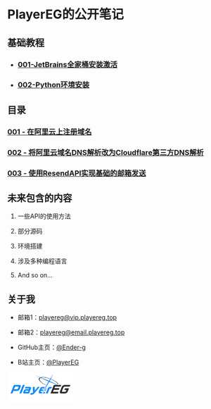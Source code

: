 # PlayerEG的公开笔记

## 基础教程

- ### [001-JetBrains全家桶安装激活](MD/foundation/001-JetBrains全家桶安装激活.md)

- ### [002-Python环境安装](MD/foundation/002-Python环境安装.md)

## 目录

### [001 - 在阿里云上注册域名](MD/001%20-%20在阿里云上注册域名.md)

### [002 - 将阿里云域名DNS解析改为Cloudflare第三方DNS解析](MD/002%20-%20将阿里云域名DNS解析改为Cloudflare第三方DNS解析.md)

### [003 - 使用ResendAPI实现基础的邮箱发送](MD/003%20-%20使用ResendAPI实现基础的邮箱发送.md)

## 未来包含的内容

1. 一些API的使用方法

2. 部分源码

3. 环境搭建

4. 涉及多种编程语言

5. And so on...

## 关于我

- 邮箱1：<playereg@vip.playereg.top>

- 邮箱2：<playereg@email.playereg.top>

- GitHub主页：[@Ender-g](https://github.com/ender-g)

- B站主页：[@PlayerEG](https://space.bilibili.com/520500365)

<img src="./img/mylogo.png" width="150">